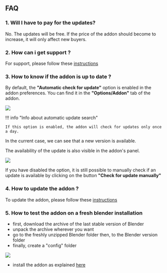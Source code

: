 ## FAQ

### 1. Will I have to pay for the updates?
No. The updates will be free. If the price of the addon should become to
increase, it will only affect new buyers.

### 2. How can i get support ?
For support, please follow these [instructions](support.md)

### 3. How to know if the addon is up to date ?
By default, the **"Automatic check for update"** option is enabled in the 
addon 
preferences.
You can find it in the **"Options/Addon"** tab of the addon.

<img src="http://blscripts.com/asset_management_doc/images/ADDON_UPDATE_001.jpg"/>

!!! info "Info about automatic update search"

    If this option is enabled, the addon will check for updates only once a day. 

In the current case, we can see that a new version is available.

The availability of the update is also visible in the addon's panel.

<img src="http://blscripts.com/asset_management_doc/images/ADDON_UPDATE_002.jpg"/>

If you have disabled the option, it is still possible to manually check if 
an update is available by clicking on the button **"Check for 
update manually"**

### 4. How to update the addon ?

To update the addon, please follow these <a href="http://blscripts.com/asset_management_doc/installation/#2-update-installation">instructions</a>

### 5. How to test the addon on a fresh blender installation

   * first, download the archive of the last stable version of Blender
   * unpack the archive wherever you want
   * go to the freshly unzipped Blender folder then, to the Blender version 
     folder
   * finally, create a "config" folder

<img src="http://blscripts.com/asset_management_doc/images/PORTABLE_VERSION.jpg"/>

   * install the addon as explained <a href="http://blscripts.com/asset_management_doc/installation/#1-fresh-installation">here</a>
